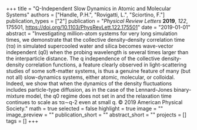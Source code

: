 +++
title = "Q-Independent Slow Dynamics in Atomic and Molecular Systems"
authors = ["Handle, P.H.", "Rovigatti, L.", "Sciortino, F."]
publication_types = ["2"]
publication = "*Physical Review Letters* **2019**, *122*, 175501, https://doi.org/10.1103/PhysRevLett.122.175501"
date = "2019-01-01"
abstract = "Investigating million-atom systems for very long simulation times, we demonstrate that the collective density-density correlation time (τα) in simulated supercooled water and silica becomes wave-vector independent (q0) when the probing wavelength is several times larger than the interparticle distance. The q independence of the collective density-density correlation functions, a feature clearly observed in light-scattering studies of some soft-matter systems, is thus a genuine feature of many (but not all) slow-dynamics systems, either atomic, molecular, or colloidal. Indeed, we show that when the dynamics of the density fluctuations includes particle-type diffusion, as in the case of the Lennard-Jones binary-mixture model, the q0 regime does not set in and the relaxation time continues to scale as τα∼q-2 even at small q. © 2019 American Physical Society."
math = true
selected = false
highlight = true
image = ""
image_preview = ""
publication_short = ""
abstract_short = ""
projects = []
tags = []
+++
